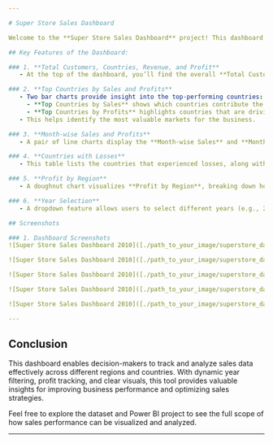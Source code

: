 ```yaml
---

# Super Store Sales Dashboard

Welcome to the **Super Store Sales Dashboard** project! This dashboard provides a comprehensive overview of sales performance across various countries and regions, giving insights into revenue, profits, and customer trends for different years. Built using **Power BI**, it effectively visualizes data from the **Super Store Sales dataset** to allow for easy tracking of key business metrics.

## Key Features of the Dashboard:

### 1. **Total Customers, Countries, Revenue, and Profit**
   - At the top of the dashboard, you’ll find the overall **Total Customers**, **Countries** represented, **Total Revenue**, and **Total Profit** for the selected year. These high-level KPIs allow for a quick snapshot of the store's performance in any given year.

### 2. **Top Countries by Sales and Profits**
   - Two bar charts provide insight into the top-performing countries:
     - **Top Countries by Sales** shows which countries contribute the most to overall sales.
     - **Top Countries by Profits** highlights countries that are driving the highest profits.
   - This helps identify the most valuable markets for the business.

### 3. **Month-wise Sales and Profits**
   - A pair of line charts display the **Month-wise Sales** and **Month-wise Profits** over the course of a year. This visual representation allows for an easy understanding of sales and profit trends, revealing peak months for sales or profitability.

### 4. **Countries with Losses**
   - This table lists the countries that experienced losses, along with their **Sum of Sales** and **Sum of Profit**. The red highlighting makes it easy to quickly spot countries where performance can be improved.

### 5. **Profit by Region**
   - A doughnut chart visualizes **Profit by Region**, breaking down how different regions are contributing to overall profitability. This is useful for understanding how regions compare and which areas are the strongest or weakest in terms of profit generation.

### 6. **Year Selection**
   - A dropdown feature allows users to select different years (e.g., 2011, 2012) to view and compare sales and profit performance year-over-year.

## Screenshots

### 1. Dashboard Screenshots
![Super Store Sales Dashboard 2010]([./path_to_your_image/superstore_dashboard_2010.png](https://github.com/bisht293/Power-Bi-Projects/blob/main/Superstoresalesdash%20(01).png))

![Super Store Sales Dashboard 2010]([./path_to_your_image/superstore_dashboard_2010.png](https://github.com/bisht293/Power-Bi-Projects/blob/main/Superstoresalesdash%20(02).png)

![Super Store Sales Dashboard 2010]([./path_to_your_image/superstore_dashboard_2010.png](https://github.com/bisht293/Power-Bi-Projects/blob/main/Superstoresalesdash%20(03).png)

![Super Store Sales Dashboard 2010]([./path_to_your_image/superstore_dashboard_2010.png](https://github.com/bisht293/Power-Bi-Projects/blob/main/Superstoresalesdash%20(04).png)

![Super Store Sales Dashboard 2010]([./path_to_your_image/superstore_dashboard_2010.png](https://github.com/bisht293/Power-Bi-Projects/blob/main/Superstoresalesdash%20(05).png)

---
```


## Conclusion

This dashboard enables decision-makers to track and analyze sales data effectively across different regions and countries. With dynamic year filtering, profit tracking, and clear visuals, this tool provides valuable insights for improving business performance and optimizing sales strategies.

Feel free to explore the dataset and Power BI project to see the full scope of how sales performance can be visualized and analyzed. 

---
